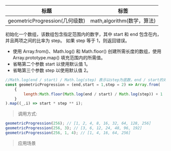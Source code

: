 |  标题   | 标签  |
|  ----  | ----  |
| geometricProgression(几何级数) | math,algorithm(数学，算法) |

初始化一个数组，该数组包含指定范围内的数字，其中 start 和 end 包含在内，并且两项之间的比率为 step。 如果 step 等于 1，则返回错误。

* 使用 Array.from()、Math.log() 和 Math.floor() 创建所需长度的数组，使用 Array.prototype.map() 填充范围内的所需值。
* 省略第二个参数 start 以使用默认值 1。
* 省略第三个参数 step 以使用默认值 2。


```js
//Math.log(end / start) / Math.log(step) 表示以step为底数，end / start的对数
const geometricProgression = (end,start = 1,step = 2) => Array.from(
    { 
        length:Math.floor(Math.log(end / start) / Math.log(step)) + 1
    }
).map((_,i) => start * step ** i);
```

> 调用方式:

```js
geometricProgression(256); // [1, 2, 4, 8, 16, 32, 64, 128, 256]
geometricProgression(256, 3); // [3, 6, 12, 24, 48, 96, 192]
geometricProgression(256, 1, 4); // [1, 4, 16, 64, 256]
```


> 应用场景







